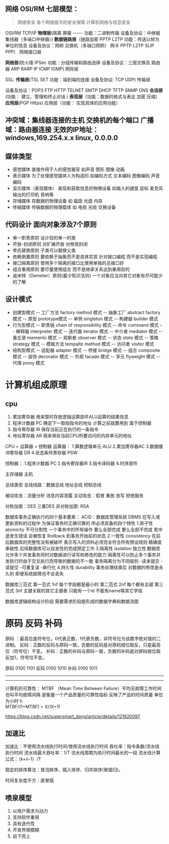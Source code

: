 ## 网络 OSI/RM 七层模型：  
>网络安全  各个网络层次的安全保障 计算机网络与信息安全

OSI/RM        TCP/IP
**物理层**(隔离 屏蔽  -----  功能：二进制传输  设备及协议：中继器 集线器（多端口中继器）)
**数据链路层**（链路加密  PPTP L2TP   功能：传送以帧为单位的信息  设备及协议：网桥 交换机（多端口网桥） 网卡 PPTP L2TP SLIP PPP）   网络接口层

**网络层**(防火墙 IPSec  功能：分组传输和路由选择  设备及协议：三层交换及 路由器 ARP RARP IP ICMP IGMP)  网际层

SSL:
**传输层**(TSL SET   功能：端到端的连接  设备及协议: TCP UDP)  传输层

设备及协议：POP3 FTP HTTP TELNET SMTP DHCP TFTP SNMP DNS
**会话层**(功能： 建立、管理和终止对话 )
**表现层**（功能：数据的格式与表达 加密  压缩）
**应用层**(PGP Https)  应用层（功能： 实现具体的应用功能）

冲突域：集线器连接的主机  交换机的每个端口
广播域：路由器连接
无效的IP地址：windows,169.254.x.x  linux, 0.0.0.0
---------------------------------------------------------------------------------------------------------
## 媒体类型
- 感觉媒体 直接作用于人的感觉器官 如声音 图形 图像 动画
- 表示媒体 为了处理感觉媒体人为构造的 如编码方式 文本编码  图像编码 声音编码
- 显示媒体（表现媒体） 表现和获取信息的物理设备  如输入的键盘 鼠标 麦克风  输出的打印机 音响等
- 存储媒体 存数据的物理设备  如 磁盘 光盘 内存
- 传输媒体 传输数据的物理载体 如 电缆 光缆 交换设备

## 代码设计  面向对象涉及7个原则
- 单一职责原则 设计目的单一的类
- 开放-封闭原则 对扩展开放 对修改封闭
- 李氏替换原则 子类可以替换父类
- 依赖倒置原则 要依赖于抽象而不是具体实现  针对接口编程  而不是实现编程
- 接口隔离原则 使用多个隔离的接口比使用单独的总接口好
- 组合重用原则 要尽量使用组合 而不是继承关系达到重用目的
- 迪米特（Demeter）原则(最少知识法则) 一个对象应当对其它对象有尽可能少的了解 

## 设计模式
- 创建型模式
   -- 工厂方法 factory method 模式
   -- 抽象工厂 abstract factory 模式
   -- 原型 prototype模式
   -- 单例 singleton 模式
   -- 构建器 builder 模式
- 行为型模式
   -- 职责链 chain of responsibility 模式
   -- 命令 command 模式
   -- 解释器 interpreter 模式
   -- 迭代器 iterator 模式
   -- 中介者 mediator 模式
   -- 备忘录 memento 模式
   -- 观察者 observer 模式
   -- 状态 state 模式
   --  策略 strategy 模式
   -- 模板方法 tempalte method 模式
   -- 访问者 visitor 模式
- 结构型模式
   -- 适配器 adapter 模式
   -- 桥接 bridge 模式
   -- 组合 composite 模式
   -- 装饰 decorator 模式
   -- 外观 facade 模式
   -- 享元 flyweight 模式
   -- 代理 proxy 模式

# 计算机组成原理
## cpu
1. 累加寄存器 用来暂时存放逻辑运算部件ALU运算的结果信息
2. 程序计数器 PC 确定下一取指指令的地址 计算之前就要用到 属于控制器
3. 指令寄存器 IR 保存当前正在执行的一条指令
4. 地址寄存器 AR  用来保存当前CPU所要访问的内存单元的地址


CPU = 运算器 + 控制器
运算器：
1.算数逻辑单元 ALU
2.累加寄存器AC
3.数据缓冲寄存器 DR
4.状态条件寄存器 PSW

控制器：
1.程序计数器 PC
2.指令寄存器IR
3.指令译码器
4.时序部件

主存储器
主机

总线类型  总线线路：数据总线 地址总线 控制总线

被动攻击：流量分析 消息内容泄露
主动攻击：假冒 重放 改写 拒绝服务

对称加密：DES 三重DES
非对称加密: RSA

数据库事务正确执行的四个基本要素：
ACID：数据库管理系统 DBMS 在写入或更新资料的过程中 为保证事务时正确可靠的 所必须具备的四个特性
1.原子性 atomicity 不可分割性   一个事务中的所有操作 要么全部完成 要么全部不完成 若中途发生错误 会被恢复 Rollback 到事务开始前的状态
2.一致性 consistency 在前后数据库的完整性没有被破坏 表示写入的资料必须完全符合所有预设规则 精确度 串联性 后续数据库可以自发性的完成预定工作
3.隔离性 isolation 独立性 数据库允许多个并发事务同时对数据进行读写和修改的能力 隔离性可以防止多个事务并发执行时由于交叉执行而导致的数据的不一致
         事务隔离分为不同级别 -读未提交 -读提交 -可重复读 -串行化
4.持久性 durability 事务处理结束后 对数据的修改是永久的  即便系统故障也不会丢失

数据库三范式
第一范式  1nf 每个字段都是最小的
第二范式  2nf 每个都有主键
第三范式  3nf 主键关联的其它主键表 只能有一个id 不能有name等其它字段


数据库逻辑结构设计阶段 需要需求阶段能形成的数据字典和数据流图


# 原码  反码  补码
原码 ：最高位是符号位，0代表正数，1代表负数，非符号位为该数字绝对值的二进制。
反码：正数的反码与原码一致，负数的反码是对原码按位取反，只是最高位（符号位）不变。 
补码：正数的补码与原码一致，负数的补码是对原码按位取反加1，符号位不变。

原码 0100 1101
反码 0100 1010
补码 0100 1011


----------------------------------------------------------------
----------------------------------------------------------------

计算机的可靠性：
MTBF （Mean Time Between Failure）平均无故障工作时间 也叫平均故障间隔 是衡量一个产品质量的可靠性指标 反映了产品的时间质量  单位为小时 h    
MTBF/(1+MTBF) = X/(X+1)


https://blog.csdn.net/supersmart_dong/article/details/121620097


## 加速比

加速比：不使用流水线执行时间/使用流水线执行时间
吞吐率：指令条数/流水线执行时间
流水线最大吞吐率：1/T
流水线周期为执行时间最长的一段 
流水线计算公式：（k+n-1）/T


稳定的排序算法：冒泡排序、插入排序、归并排序(冒插归)。

时间复杂度平方：直冒插

## 喷泉模型
1. 以用户需求为动力
2. 支持软件重用
3. 具有迭代性
4. 开发界限模糊
5. 自下而上

## 























